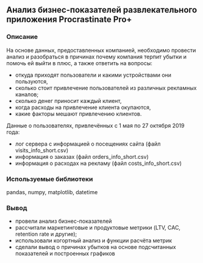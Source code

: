 ## Анализ бизнес-показателей развлекательного приложения Procrastinate Pro+
### Описание
На основе данных, предоставленных компанией, необходимо провести анализ и разобраться в причинах почему компания терпит убытки и помочь ей выйти в плюс, а также ответить на вопросы:
-	откуда приходят пользователи и какими устройствами они пользуются,
-	сколько стоит привлечение пользователей из различных рекламных каналов;
-	сколько денег приносит каждый клиент,
-	когда расходы на привлечение клиента окупаются,
-	какие факторы мешают привлечению клиентов.

Данные о пользователях, привлечённых с 1 мая по 27 октября 2019 года:
- лог сервера с информацией о посещениях сайта (файл visits_info_short.csv)
- информация о заказах (файл orders_info_short.csv)
- информация о расходах на рекламу (файл costs_info_short.csv)

### Используемые библиотеки
pandas, numpy, matplotlib, datetime

### Вывод
- провели анализ бизнес-показателей
- рассчитали маркетинговые и продуктовые метрики (LTV, CAC, retention rate и другие);
- использовали когортный анализ и функции расчёта метрик
- сделали вывод о причинах убытков на основе подсчитанных показателей и построенных графиков
